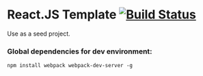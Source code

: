 # React.JS Template [![Build Status][build-badge]][build]
Use as a seed project.

### Global dependencies for dev environment:
`npm install webpack webpack-dev-server -g`


[build-badge]: https://travis-ci.org/ncodelab/React-Js-Seed.svg?branch=master
[build]: https://travis-ci.org/ncodelab/React-Js-Seed

[codecov-badge]: https://codecov.io/github/ncodelab/React-Js-Seed/coverage.svg?branch=master
[codecov]: https://codecov.io/github/ncodelab/React-Js-Seed?branch=master
